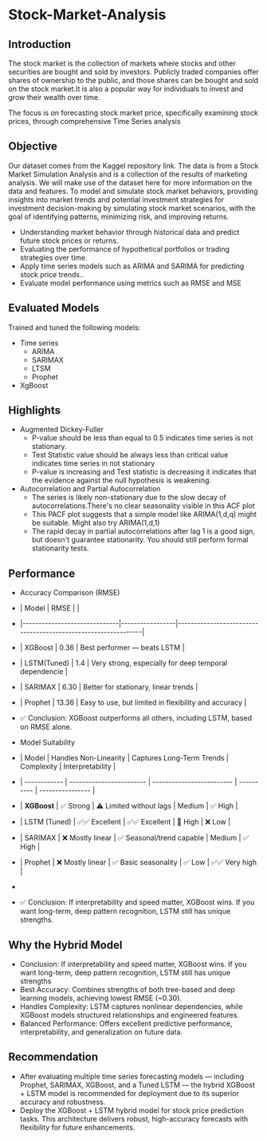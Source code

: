 # Stock-Market-Analysis

## Introduction
The stock market is the collection of markets where stocks and other securities are bought and sold by investors. Publicly traded companies offer shares of ownership to the public, and those shares can be bought and sold on the stock market.It is also a popular way for individuals to invest and grow their wealth over time.

The focus is on forecasting stock market price, specifically examining stock prices, through comprehensive Time Series analysis

## Objective
Our dataset comes from the Kaggel repository link. The data is from a Stock Market Simulation Analysis and is a collection of the results of marketing analysis. We will make use of the dataset here for more information on the data and features.
To model and simulate stock market behaviors, providing insights into market trends and potential investment strategies for investment decision-making by simulating stock market scenarios, with the goal of identifying patterns, minimizing risk, and improving returns.

- Understanding market behavior through historical data and predict future stock prices or returns.
- Evaluating the performance of hypothetical portfolios or trading strategies over time.
- Apply time series models such as ARIMA and SARIMA for predicting stock price trends..
- Evaluate model performance using metrics such as RMSE and MSE

## Evaluated Models
Trained and tuned the following models:
 
- Time series
  - ARIMA
  - SARIMAX
  - LTSM
  - Prophet
- XgBoost

## Highlights

- Augmented Dickey-Fuller
   - P-value should be less than equal to 0.5 indicates time series is not stationary.
   - Test Statistic value should be always less than critical value indicates time series in not stationary
   - P-value is increasing and Test statistic is decreasing it indicates that the evidence against the null hypothesis is weakening.
- Autocorrelation and Partial Autocorrelation
  - The series is likely non-stationary due to the slow decay of autocorrelations.There's no clear seasonality visible in this ACF plot
  - This PACF plot suggests that a simple model like ARIMA(1,d,q) might be suitable. Might also try ARIMA(1,d,1)
  - The rapid decay in partial autocorrelations after lag 1 is a good sign, but doesn't guarantee stationarity. You should still perform formal stationarity tests.

## Performance

- Accuracy Comparison (RMSE)
- | Model                        | RMSE            |                                                               | 
- |------------------------------|-----------------|---------------------------------------------------------------|
- | XGBoost                      | 0.36            |  Best performer — beats LSTM                                  | 
- | LSTM(Tuned)                  | 1.4             |  Very strong, especially for deep temporal dependencie        | 
- | SARIMAX                      | 6.30            |  Better for stationary, linear trends                         | 
- | Prophet                      | 13.36           |  Easy to use, but limited in flexibility and accuracy         |   

-  ✅ Conclusion: XGBoost outperforms all others, including LSTM, based on RMSE alone.

- Model Suitability
- | Model        | Handles Non-Linearity     | Captures Long-Term Trends | Complexity | Interpretability     |
- | ------------ | ------------------------  | ------------------------- | ---------- | ----------------     |
- | **XGBoost**  | ✅ Strong                | ⚠️ Limited without lags   | Medium     | ✅ High              |
- | LSTM (Tuned) | ✅✅ Excellent           | ✅✅ Excellent           | 🔺 High    | ❌ Low              |
- | SARIMAX      | ❌ Mostly linear         | ✅ Seasonal/trend capable | Medium     | ✅ High              |
- | Prophet      | ❌ Mostly linear         | ✅ Basic seasonality      | ✅ Low    | ✅✅ Very high       |
- 
-  ✅ Conclusion: If interpretability and speed matter, XGBoost wins. If you want long-term, deep pattern recognition, LSTM still has unique strengths.
  
## Why the Hybrid Model
- Conclusion: If interpretability and speed matter, XGBoost wins. If you want long-term, deep pattern recognition, LSTM still has unique strengths
- Best Accuracy: Combines strengths of both tree-based and deep learning models, achieving lowest RMSE (~0.30).
- Handles Complexity: LSTM captures nonlinear dependencies, while XGBoost models structured relationships and engineered features.
- Balanced Performance: Offers excellent predictive performance, interpretability, and generalization on future data.

## Recommendation

- After evaluating multiple time series forecasting models — including Prophet, SARIMAX, XGBoost, and a Tuned LSTM — the hybrid XGBoost + LSTM model is recommended for deployment due to its superior accuracy and robustness.
- Deploy the XGBoost + LSTM hybrid model for stock price prediction tasks. This architecture delivers robust, high-accuracy forecasts with flexibility for future enhancements.

